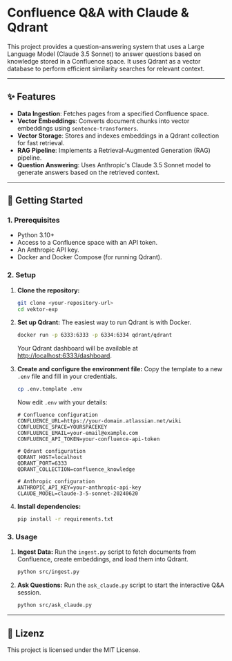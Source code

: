 # Confluence Q&A with Claude & Qdrant

This project provides a question-answering system that uses a Large Language Model (Claude 3.5 Sonnet) to answer questions based on knowledge stored in a Confluence space. It uses Qdrant as a vector database to perform efficient similarity searches for relevant context.

---

## ✨ Features

-   **Data Ingestion**: Fetches pages from a specified Confluence space.
-   **Vector Embeddings**: Converts document chunks into vector embeddings using `sentence-transformers`.
-   **Vector Storage**: Stores and indexes embeddings in a Qdrant collection for fast retrieval.
-   **RAG Pipeline**: Implements a Retrieval-Augmented Generation (RAG) pipeline.
-   **Question Answering**: Uses Anthropic's Claude 3.5 Sonnet model to generate answers based on the retrieved context.

---

## 🚀 Getting Started

### 1. Prerequisites

-   Python 3.10+
-   Access to a Confluence space with an API token.
-   An Anthropic API key.
-   Docker and Docker Compose (for running Qdrant).

### 2. Setup

1.  **Clone the repository:**
    ```bash
    git clone <your-repository-url>
    cd vektor-exp
    ```

2.  **Set up Qdrant:**
    The easiest way to run Qdrant is with Docker.
    ```bash
    docker run -p 6333:6333 -p 6334:6334 qdrant/qdrant
    ```
    Your Qdrant dashboard will be available at [http://localhost:6333/dashboard](http://localhost:6333/dashboard).

3.  **Create and configure the environment file:**
    Copy the template to a new `.env` file and fill in your credentials.
    ```bash
    cp .env.template .env
    ```
    Now edit `.env` with your details:
    ```properties
    # Confluence configuration
    CONFLUENCE_URL=https://your-domain.atlassian.net/wiki
    CONFLUENCE_SPACE=YOURSPACEKEY
    CONFLUENCE_EMAIL=your-email@example.com
    CONFLUENCE_API_TOKEN=your-confluence-api-token

    # Qdrant configuration
    QDRANT_HOST=localhost
    QDRANT_PORT=6333
    QDRANT_COLLECTION=confluence_knowledge

    # Anthropic configuration
    ANTHROPIC_API_KEY=your-anthropic-api-key
    CLAUDE_MODEL=claude-3-5-sonnet-20240620
    ```

4.  **Install dependencies:**
    ```bash
    pip install -r requirements.txt
    ```

### 3. Usage

1.  **Ingest Data:**
    Run the `ingest.py` script to fetch documents from Confluence, create embeddings, and load them into Qdrant.
    ```bash
    python src/ingest.py
    ```

2.  **Ask Questions:**
    Run the `ask_claude.py` script to start the interactive Q&A session.
    ```bash
    python src/ask_claude.py
    ```

---

## 📝 Lizenz

This project is licensed under the MIT License.
